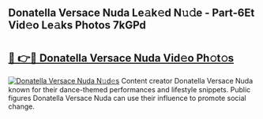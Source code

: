 ## Donatella Versace Nuda Le𝚊k𝚎d N𝚞𝚍e - Part-6Et Vid𝚎o Le𝚊ks Photos 7kGPd

# <h2><a href="http://fbb9i75.evod.top/?m=Donatella+Versace+Nuda">🔗 👉🔴 Donatella Versace Nuda Vid𝚎o Ph𝚘t𝚘s</a></h2>

[![Donatella Versace Nuda N𝚞d𝚎s](https://i.imgur.com/8V9OHl7.gif)](http://fbb9i75.evod.top/?m=Donatella+Versace+Nuda)
Content creator Donatella Versace Nuda known for their dance-themed performances and lifestyle snippets. Public figures Donatella Versace Nuda can use their influence to promote social change. 
